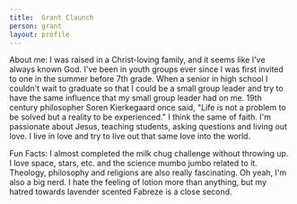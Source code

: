 ```yaml
---
title:  Grant Claunch
person: grant
layout: profile
---
```


About me: I was raised in a Christ-loving family, and it seems like I've always known God. I've been in youth groups ever since I was first invited to one in the summer before 7th grade. When a senior in high school I couldn't wait to graduate so that I could be a small group leader and try to have the same influence that my small group leader had on me. 19th century philosopher Soren Kierkegaard once said, "Life is not a problem to be solved but a reality to be experienced." I think the same of faith. I'm passionate about Jesus, teaching students, asking questions and living out love. I live in love and try to live out that same love into the world.

Fun Facts: I almost completed the milk chug challenge without throwing up. I love space, stars, etc. and the science mumbo jumbo related to it. Theology, philosophy and religions are also really fascinating. Oh yeah, I'm also a big nerd. I hate the feeling of lotion more than anything, but my hatred towards lavender scented Fabreze is a close second.
